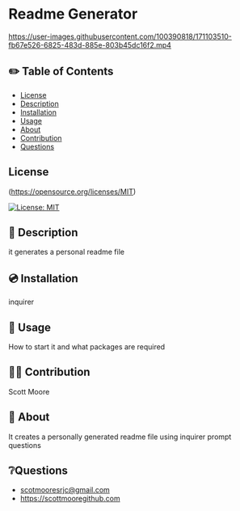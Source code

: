# Readme Generator



https://user-images.githubusercontent.com/100390818/171103510-fb67e526-6825-483d-885e-803b45dc16f2.mp4



## ✏️ Table of Contents

- [License](#license)
- [Description](#description)
- [Installation](#installation)
- [Usage](#usage)
- [About](#about)
- [Contribution](#contribution)
- [Questions](#questions)

## License

(https://opensource.org/licenses/MIT)

[![License: MIT](https://img.shields.io/badge/License-MIT-yellow.svg)](https://opensource.org/licenses/MIT)

## 📄 Description

it generates a personal readme file

## 💿 Installation

inquirer

## 🧰 Usage

How to start it and what packages are required

## 🧑‍💻 Contribution

Scott Moore

## 📝 About

It creates a personally generated readme file using inquirer prompt questions

## ❔Questions

- scotmooresrjc@gmail.com
- https://scottmooregithub.com
